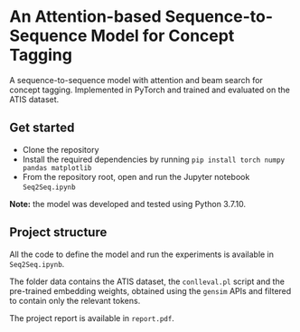 # An Attention-based Sequence-to-Sequence Model for Concept Tagging

A sequence-to-sequence model with attention and beam search for concept tagging. Implemented in PyTorch and trained and evaluated on the ATIS dataset.

## Get started
- Clone the repository
- Install the required dependencies by running `pip install torch numpy pandas matplotlib`
- From the repository root, open and run the Jupyter notebook `Seq2Seq.ipynb`

**Note:** the model was developed and tested using Python 3.7.10.

## Project structure
All the code to define the model and run the experiments is available in `Seq2Seq.ipynb`.

The folder data contains the ATIS dataset, the `conlleval.pl` script and the pre-trained embedding weights, obtained using the `gensim` APIs and filtered to contain only the relevant tokens. 

The project report is available in `report.pdf`.
